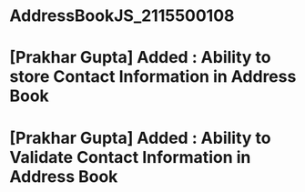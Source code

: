 # AddressBookJS_2115500108

# [Prakhar Gupta] Added : Ability to store Contact Information in Address Book 
# [Prakhar Gupta] Added : Ability to Validate Contact Information in Address Book 